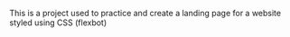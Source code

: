 This is a project used to practice and create a landing page for a website styled using CSS (flexbot)

